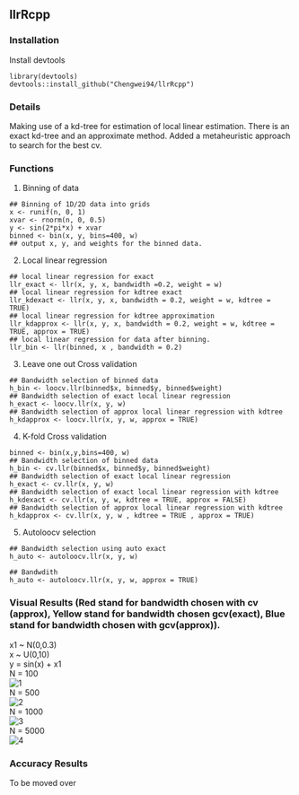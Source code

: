 ## llrRcpp


### Installation
Install devtools 

```
library(devtools)
devtools::install_github("Chengwei94/llrRcpp")
```

### Details 
Making use of a kd-tree for estimation of local linear estimation. There is an exact kd-tree and an approximate method. Added a metaheuristic approach
to search for the best cv.

### Functions
1. Binning of data 
```
## Binning of 1D/2D data into grids 
x <- runif(n, 0, 1) 
xvar <- rnorm(n, 0, 0.5)
y <- sin(2*pi*x) + xvar
binned <- bin(x, y, bins=400, w)
## output x, y, and weights for the binned data. 
```
2. Local linear regression   
```
## local linear regression for exact
llr_exact <- llr(x, y, x, bandwidth =0.2, weight = w)
## local linear regression for kdtree exact
llr_kdexact <- llr(x, y, x, bandwidth = 0.2, weight = w, kdtree = TRUE)
## local linear regression for kdtree approximation
llr_kdapprox <- llr(x, y, x, bandwidth = 0.2, weight = w, kdtree = TRUE, approx = TRUE)
## local linear regression for data after binning.
llr_bin <- llr(binned, x , bandwidth = 0.2)
```
3. Leave one out Cross validation 
```
## Bandwidth selection of binned data
h_bin <- loocv.llr(binned$x, binned$y, binned$weight)
## Bandwidth selection of exact local linear regression
h_exact <- loocv.llr(x, y, w)
## Bandwidth selection of approx local linear regression with kdtree
h_kdapprox <- loocv.llr(x, y, w, approx = TRUE)
```

4. K-fold Cross validation 
```
binned <- bin(x,y,bins=400, w)
## Bandwidth selection of binned data
h_bin <- cv.llr(binned$x, binned$y, binned$weight)
## Bandwidth selection of exact local linear regression
h_exact <- cv.llr(x, y, w)
## Bandwidth selection of exact local linear regression with kdtree
h_kdexact <- cv.llr(x, y, w, kdtree = TRUE, approx = FALSE)
## Bandwidth selection of approx local linear regression with kdtree
h_kdapprox <- cv.llr(x, y, w , kdtree = TRUE , approx = TRUE)
```

5. Autoloocv selection 

```
## Bandwidth selection using auto exact
h_auto <- autoloocv.llr(x, y, w)

## Bandwdith 
h_auto <- autoloocv.llr(x, y, w, approx = TRUE) 
```
### Visual Results (Red stand for bandwidth chosen with cv (approx), Yellow stand for bandwidth chosen gcv(exact), Blue stand for bandwidth chosen with gcv(approx)).
x1 ~ N(0,0.3)  
x ~ U(0,10)  
y = sin(x) + x1  
N = 100  
![1](https://user-images.githubusercontent.com/61018420/103854614-df5eca00-50eb-11eb-9975-713c1f8b6345.jpg)  
N = 500  
![2](https://user-images.githubusercontent.com/61018420/103856245-4c279380-50ef-11eb-8818-43dd68ee6397.jpg)  
N = 1000  
![3](https://user-images.githubusercontent.com/61018420/103856247-4cc02a00-50ef-11eb-873b-c4a9d20f9f58.jpg)  
N = 5000  
![4](https://user-images.githubusercontent.com/61018420/103856248-4cc02a00-50ef-11eb-84a9-e701b283c7ac.jpg)  

### Accuracy Results
To be moved over 

